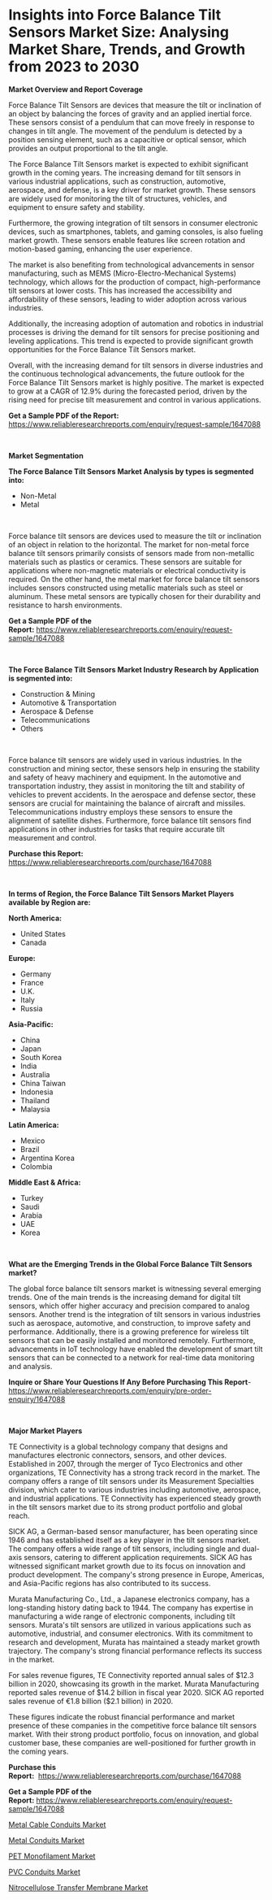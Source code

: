 <p><h1>Insights into Force Balance Tilt Sensors Market Size: Analysing Market Share, Trends, and Growth from 2023 to 2030</h1></p><p><strong>Market Overview and Report Coverage</strong></p>
<p><p>Force Balance Tilt Sensors are devices that measure the tilt or inclination of an object by balancing the forces of gravity and an applied inertial force. These sensors consist of a pendulum that can move freely in response to changes in tilt angle. The movement of the pendulum is detected by a position sensing element, such as a capacitive or optical sensor, which provides an output proportional to the tilt angle.</p><p>The Force Balance Tilt Sensors market is expected to exhibit significant growth in the coming years. The increasing demand for tilt sensors in various industrial applications, such as construction, automotive, aerospace, and defense, is a key driver for market growth. These sensors are widely used for monitoring the tilt of structures, vehicles, and equipment to ensure safety and stability.</p><p>Furthermore, the growing integration of tilt sensors in consumer electronic devices, such as smartphones, tablets, and gaming consoles, is also fueling market growth. These sensors enable features like screen rotation and motion-based gaming, enhancing the user experience.</p><p>The market is also benefiting from technological advancements in sensor manufacturing, such as MEMS (Micro-Electro-Mechanical Systems) technology, which allows for the production of compact, high-performance tilt sensors at lower costs. This has increased the accessibility and affordability of these sensors, leading to wider adoption across various industries.</p><p>Additionally, the increasing adoption of automation and robotics in industrial processes is driving the demand for tilt sensors for precise positioning and leveling applications. This trend is expected to provide significant growth opportunities for the Force Balance Tilt Sensors market.</p><p>Overall, with the increasing demand for tilt sensors in diverse industries and the continuous technological advancements, the future outlook for the Force Balance Tilt Sensors market is highly positive. The market is expected to grow at a CAGR of 12.9% during the forecasted period, driven by the rising need for precise tilt measurement and control in various applications.</p></p>
<p><strong>Get a Sample PDF of the Report:</strong> <a href="https://www.reliableresearchreports.com/enquiry/request-sample/1647088">https://www.reliableresearchreports.com/enquiry/request-sample/1647088</a></p>
<p>&nbsp;</p>
<p><strong>Market Segmentation</strong></p>
<p><strong>The Force Balance Tilt Sensors Market Analysis by types is segmented into:</strong></p>
<p><ul><li>Non-Metal</li><li>Metal</li></ul></p>
<p>&nbsp;</p>
<p><p>Force balance tilt sensors are devices used to measure the tilt or inclination of an object in relation to the horizontal. The market for non-metal force balance tilt sensors primarily consists of sensors made from non-metallic materials such as plastics or ceramics. These sensors are suitable for applications where non-magnetic materials or electrical conductivity is required. On the other hand, the metal market for force balance tilt sensors includes sensors constructed using metallic materials such as steel or aluminum. These metal sensors are typically chosen for their durability and resistance to harsh environments.</p></p>
<p><strong>Get a Sample PDF of the Report:</strong>&nbsp;<a href="https://www.reliableresearchreports.com/enquiry/request-sample/1647088">https://www.reliableresearchreports.com/enquiry/request-sample/1647088</a></p>
<p>&nbsp;</p>
<p><strong>The Force Balance Tilt Sensors Market Industry Research by Application is segmented into:</strong></p>
<p><ul><li>Construction & Mining</li><li>Automotive & Transportation</li><li>Aerospace & Defense</li><li>Telecommunications</li><li>Others</li></ul></p>
<p>&nbsp;</p>
<p><p>Force balance tilt sensors are widely used in various industries. In the construction and mining sector, these sensors help in ensuring the stability and safety of heavy machinery and equipment. In the automotive and transportation industry, they assist in monitoring the tilt and stability of vehicles to prevent accidents. In the aerospace and defense sector, these sensors are crucial for maintaining the balance of aircraft and missiles. Telecommunications industry employs these sensors to ensure the alignment of satellite dishes. Furthermore, force balance tilt sensors find applications in other industries for tasks that require accurate tilt measurement and control.</p></p>
<p><strong>Purchase this Report:</strong>&nbsp; <a href="https://www.reliableresearchreports.com/purchase/1647088">https://www.reliableresearchreports.com/purchase/1647088</a></p>
<p>&nbsp;</p>
<p><strong>In terms of Region, the Force Balance Tilt Sensors Market Players available by Region are:</strong></p>
<p>
    <p> <strong> North America: </strong>
        <ul>
            <li>United States</li>
            <li>Canada</li>
        </ul>
        </p> 
    <p> <strong> Europe: </strong>
        <ul>
            <li>Germany</li>
            <li>France</li>
            <li>U.K.</li>
            <li>Italy</li>
            <li>Russia</li>
        </ul>
        </p> 
    <p> <strong> Asia-Pacific: </strong>
        <ul>
            <li>China</li>
            <li>Japan</li>
            <li>South Korea</li>
            <li>India</li>
            <li>Australia</li>
            <li>China Taiwan</li>
            <li>Indonesia</li>
            <li>Thailand</li>
            <li>Malaysia</li>
        </ul>
        </p> 
    <p> <strong> Latin America: </strong>
        <ul>
            <li>Mexico</li>
            <li>Brazil</li>
            <li>Argentina Korea</li>
            <li>Colombia</li>
        </ul>
        </p> 
    <p> <strong> Middle East & Africa: </strong>
        <ul>
            <li>Turkey</li>
            <li>Saudi</li>
            <li>Arabia</li>
            <li>UAE</li>
            <li>Korea</li>
        </ul>
    </p>
    </p>
<p>&nbsp;</p>
<p><strong>What are the Emerging Trends in the Global Force Balance Tilt Sensors market?</strong></p>
<p><p>The global force balance tilt sensors market is witnessing several emerging trends. One of the main trends is the increasing demand for digital tilt sensors, which offer higher accuracy and precision compared to analog sensors. Another trend is the integration of tilt sensors in various industries such as aerospace, automotive, and construction, to improve safety and performance. Additionally, there is a growing preference for wireless tilt sensors that can be easily installed and monitored remotely. Furthermore, advancements in IoT technology have enabled the development of smart tilt sensors that can be connected to a network for real-time data monitoring and analysis.</p></p>
<p><strong>Inquire or Share Your Questions If Any Before Purchasing This Report</strong>- <a href="https://www.reliableresearchreports.com/enquiry/pre-order-enquiry/1647088">https://www.reliableresearchreports.com/enquiry/pre-order-enquiry/1647088</a></p>
<p>&nbsp;</p>
<p><strong>Major Market Players</strong></p>
<p><p>TE Connectivity is a global technology company that designs and manufactures electronic connectors, sensors, and other devices. Established in 2007, through the merger of Tyco Electronics and other organizations, TE Connectivity has a strong track record in the market. The company offers a range of tilt sensors under its Measurement Specialties division, which cater to various industries including automotive, aerospace, and industrial applications. TE Connectivity has experienced steady growth in the tilt sensors market due to its strong product portfolio and global reach.</p><p>SICK AG, a German-based sensor manufacturer, has been operating since 1946 and has established itself as a key player in the tilt sensors market. The company offers a wide range of tilt sensors, including single and dual-axis sensors, catering to different application requirements. SICK AG has witnessed significant market growth due to its focus on innovation and product development. The company's strong presence in Europe, Americas, and Asia-Pacific regions has also contributed to its success.</p><p>Murata Manufacturing Co., Ltd., a Japanese electronics company, has a long-standing history dating back to 1944. The company has expertise in manufacturing a wide range of electronic components, including tilt sensors. Murata's tilt sensors are utilized in various applications such as automotive, industrial, and consumer electronics. With its commitment to research and development, Murata has maintained a steady market growth trajectory. The company's strong financial performance reflects its success in the market.</p><p>For sales revenue figures, TE Connectivity reported annual sales of $12.3 billion in 2020, showcasing its growth in the market. Murata Manufacturing reported sales revenue of $14.2 billion in fiscal year 2020. SICK AG reported sales revenue of €1.8 billion ($2.1 billion) in 2020.</p><p>These figures indicate the robust financial performance and market presence of these companies in the competitive force balance tilt sensors market. With their strong product portfolio, focus on innovation, and global customer base, these companies are well-positioned for further growth in the coming years.</p></p>
<p><strong>Purchase this Report:</strong>&nbsp;&nbsp;<a href="https://www.reliableresearchreports.com/purchase/1647088">https://www.reliableresearchreports.com/purchase/1647088</a></p>
<p></p>
<p><strong>Get a Sample PDF of the Report:</strong>&nbsp;<a href="https://www.reliableresearchreports.com/enquiry/request-sample/1647088">https://www.reliableresearchreports.com/enquiry/request-sample/1647088</a></p>
<p><p><a href="https://medium.com/@juansmith1961/metal-cable-conduits-market-insight-market-trends-growth-forecasted-from-2023-to-2030-b049bd9045fa">Metal Cable Conduits Market</a></p><p><a href="https://medium.com/@stephenstevens11/metal-conduits-market-size-market-outlook-and-market-forecast-2023-to-2030-27f0e00e4fa7">Metal Conduits Market</a></p><p><a href="https://medium.com/@brandonramos59/pet-monofilament-market-furnishes-information-on-market-share-market-trends-and-market-growth-09fd89efb2e6">PET Monofilament Market</a></p><p><a href="https://medium.com/@stephenarmstrong52/pvc-conduits-market-comprehensive-assessment-by-type-application-and-geography-99a6b6d2d018">PVC Conduits Market</a></p><p><a href="https://medium.com/@nicholasgarcia1914/nitrocellulose-transfer-membrane-market-exploring-market-share-market-trends-and-future-growth-d419412d4402">Nitrocellulose Transfer Membrane Market</a></p></p>